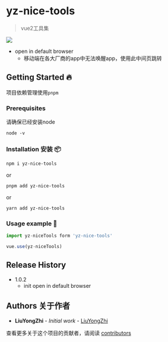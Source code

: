 # yz-nice-tools

> vue2工具集

[![](https://img.shields.io/badge/npm-v1.0.2-blue)](https://www.npmjs.com/package/yz-nice-tools)

- open in default browser
    - 移动端在各大厂商的app中无法唤醒app，使用此中间页跳转


## Getting Started 🔥

项目依赖管理使用`pnpm`

### Prerequisites 

请确保已经安装node

```
node -v
```

### Installation 安装 📦


```sh
npm i yz-nice-tools
```
or
```sh
pnpm add yz-nice-tools
```
or
```sh
yarn add yz-nice-tools
```


### Usage example 🔧
```js
import yz-niceTools form 'yz-nice-tools'

vue.use(yz-niceTools)
```

## Release History 

* 1.0.2
    * init open in default browser
## Authors 关于作者

* **LiuYongZhi** - *Initial work* - [LiuYongZhi](blog.liuyongzhi.cn)

查看更多关于这个项目的贡献者，请阅读 [contributors](#) 

